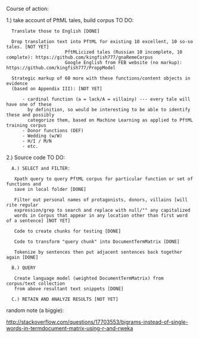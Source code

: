 Course of action:


1.) take account of PftML tales, build corpus TO DO:
  
      Translate those to English [DONE]

      Drop translation text into PftML for existing 10 excellent, 10 so-so tales. [NOT YET]
                          PftMLicized tales (Russian 10 incomplete, 10 complete): https://github.com/kingfish777/gnaRemeCorpus     
                          Google English from FEB website (no markup): https://github.com/kingfish777/ProppModel

      Strategic markup of 60 more with these functions/content objects in evidence
      (based on Appendix III): [NOT YET]
     
          - cardinal function (a = lack/A = villainy) --- every tale will have one of these
            by definition, so would be interesting to be able to identify these and possibly
            categorize them, based on Machine Learning as applied to PftML training corpus
          - Donor functions (DEF)
          - Wedding (w/W)
          - H/I / M/N
          - etc.

2.) Source code TO DO:

      A.) SELECT and FILTER:
     
       Xpath query to query PftML corpus for particular function or set of functions and
       save in local folder [DONE]
      
       Filter out personal names of protagonists, donors, villains [will rite regular
       expression/grep to search and replace with null/"" any capitalized
       words in Corpus that appear in any location other than first word of a sentence] [NOT YET]
      
       Code to create chunks for testing [DONE]
      
       Code to transform "query chunk" into DocumentTermMatrix [DONE]
      
       Tokenize by sentences then put adjacent sentences back together again [DONE]
      
      B.) QUERY
     
       Create language model (weighted DocumentTermMatrix) from corpus/text collection
       from above resultant text snippets [DONE]
     
      C.) RETAIN AND ANALYZE RESULTS [NOT YET]
      
    
    
    
    
    
    
 random note (a biggie): 
 
 http://stackoverflow.com/questions/17703553/bigrams-instead-of-single-words-in-termdocument-matrix-using-r-and-rweka
